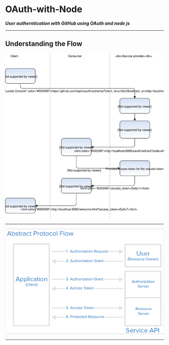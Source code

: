# OAuth-with-Node

***User autherntication with GitHub using OAuth and node js*** 

***


## Understanding the Flow

<img src="images/node-oauth.svg"></img>

***

<img src="images/2.png"></img>

***
